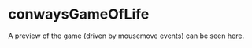 # conwaysGameOfLife

A preview of the game (driven by mousemove events) can be seen [here](https://htmlpreview.github.io/?https://github.com/jaystubbs/conwaysGameOfLife/blob/master/index.html).
